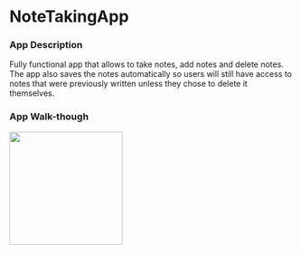 # NoteTakingApp

### App Description
Fully functional app that allows to take notes, add notes and delete notes.
The app also saves the notes automatically so users will still have access to notes 
that were previously written unless they chose to delete it themselves.


### App Walk-though
<img src="https://media.giphy.com/media/ocCV3J28gEKSzeAM0C/giphy.gif" width=200><br>
